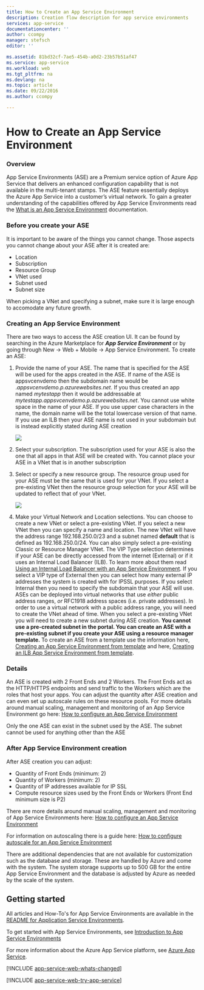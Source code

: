 ```yaml
---
title: How to Create an App Service Environment
description: Creation flow description for app service environments
services: app-service
documentationcenter: ''
author: ccompy
manager: stefsch
editor: ''

ms.assetid: 81bd32cf-7ae5-454b-a0d2-23b57b51af47
ms.service: app-service
ms.workload: web
ms.tgt_pltfrm: na
ms.devlang: na
ms.topic: article
ms.date: 09/22/2016
ms.author: ccompy

---
```

# How to Create an App Service Environment
### Overview
App Service Environments (ASE) are a Premium service option of Azure App Service that delivers an enhanced configuration capability that is not available in the multi-tenant stamps.  The ASE feature essentially deploys the Azure App Service into a customer’s virtual network.  To gain a greater understanding of the capabilities offered by App Service Environments read the [What is an App Service Environment][WhatisASE] documentation.

### Before you create your ASE
It is important to be aware of the things you cannot change.  Those aspects you cannot change about your ASE after it is created are:

* Location
* Subscription
* Resource Group
* VNet used
* Subnet used 
* Subnet size

When picking a VNet and specifying a subnet, make sure it is large enough to accomodate any future growth.  

### Creating an App Service Environment
There are two ways to access the ASE creation UI.  It can be found by searching in the Azure Marketplace for ***App Service Environment*** or by going through New -> Web + Mobile -> App Service Environment.  To create an ASE:

1. Provide the name of your ASE.  The name that is specified for the ASE will be used for the apps created in the ASE.  If name of the ASE is appsvcenvdemo then the subdomain name would be .*appsvcenvdemo.p.azurewebsites.net*.  If you thus created an app named *mytestapp* then it would be addressable at *mytestapp.appsvcenvdemo.p.azurewebsites.net*.  You cannot use white space in the name of your ASE.  If you use upper case characters in the name, the domain name will be the total lowercase version of that name.  If you use an ILB then your ASE name is not used in your subdomain but is instead explicitly stated during ASE creation
   
    ![][1]
2. Select your subscription.  The subscription used for your ASE is also the one that all apps in that ASE will be created with.  You cannot place your ASE in a VNet that is in another subscription
3. Select or specify a new resource group.  The resource group used for your ASE must be the same that is used for your VNet.  If you select a pre-existing VNet then the resource group selection for your ASE will be updated to reflect that of your VNet.
   
    ![][2]
4. Make your Virtual Network and Location selections.  You can choose to create a new VNet or select a pre-existing VNet.  If you select a new VNet then you can specify a name and location. The new VNet will have the address range 192.168.250.0/23 and a subnet named **default** that is defined as 192.168.250.0/24.  You can also simply select a pre-existing Classic or Resource Manager VNet.  The VIP Type selection determines if your ASE can be directly accessed from the internet (External) or if it uses an Internal Load Balancer (ILB).  To learn more about them read [Using an Internal Load Balancer with an App Service Environment][ILBASE].  If you select a VIP type of External then you can select how many external IP addresses the system is created with for IPSSL purposes.  If you select Internal then you need to specify the subdomain that your ASE will use.  ASEs can be deployed into virtual networks that use *either* public address ranges, *or* RFC1918 address spaces (i.e. private addresses).  In order to use a virtual network with a public address range, you will need to create the VNet ahead of time.  When you select a pre-existing VNet you will need to create a new subnet during ASE creation.  **You cannot use a pre-created subnet in the portal.  You can create an ASE with a pre-existing subnet if you create your ASE using a resource manager template.**  To create an ASE from a template use the information here, [Creating an App Service Environment from template][ILBAseTemplate] and here, [Creating an ILB App Service Environment from template][ASEfromTemplate].

### Details
An ASE is created with 2 Front Ends and 2 Workers.  The Front Ends act as the HTTP/HTTPS endpoints and send traffic to the Workers which are the roles that host your apps.   You can adjust the quantity after ASE creation and can even set up autoscale rules on these resource pools.  For more details around manual scaling, management and monitoring of an App Service Environment go here: [How to configure an App Service Environment][ASEConfig] 

Only the one ASE can exist in the subnet used by the ASE.  The subnet cannot be used for anything other than the ASE

### After App Service Environment creation
After ASE creation you can adjust:

* Quantity of Front Ends (minimum: 2)
* Quantity of  Workers (minimum: 2)
* Quantity of IP addresses available for IP SSL
* Compute resource sizes used by the Front Ends or Workers (Front End minimum size is P2)

There are more details around manual scaling, management and monitoring of App Service Environments here: [How to configure an App Service Environment][ASEConfig] 

For information on autoscaling there is a guide here:
[How to configure autoscale for an App Service Environment][ASEAutoscale]

There are additional dependencies that are not available for customization such as the database and storage.  These are handled by Azure and come with the system.  The system storage supports up to 500 GB for the entire App Service Environment and the database is adjusted by Azure as needed by the scale of the system.

## Getting started
All articles and How-To's for App Service Environments are available in the [README for Application Service Environments](../app-service/app-service-app-service-environments-readme.md).

To get started with App Service Environments, see [Introduction to App Service Environments][WhatisASE]

For more information about the Azure App Service platform, see [Azure App Service][AzureAppService].

[!INCLUDE [app-service-web-whats-changed](../../includes/app-service-web-whats-changed.md)]

[!INCLUDE [app-service-web-try-app-service](../../includes/app-service-web-try-app-service.md)]

<!--Image references-->
[1]: ./media/app-service-web-how-to-create-an-app-service-environment/asecreate-basecreateblade.png
[2]: ./media/app-service-web-how-to-create-an-app-service-environment/asecreate-vnetcreation.png

<!--Links-->
[WhatisASE]: http://azure.microsoft.com/documentation/articles/app-service-app-service-environment-intro/
[ASEConfig]: http://azure.microsoft.com/documentation/articles/app-service-web-configure-an-app-service-environment/
[AppServicePricing]: http://azure.microsoft.com/pricing/details/app-service/ 
[AzureAppService]: http://azure.microsoft.com/documentation/articles/app-service-value-prop-what-is/ 
[ASEAutoscale]: http://azure.microsoft.com/documentation/articles/app-service-environment-auto-scale/
[ILBASE]: http://azure.microsoft.com/documentation/articles/app-service-environment-with-internal-load-balancer/
[ILBAseTemplate]: http://azure.microsoft.com/documentation/templates/201-web-app-ase-create/
[ASEfromTemplate]: http://azure.microsoft.com/documentation/articles/app-service-app-service-environment-create-ilb-ase-resourcemanager/

